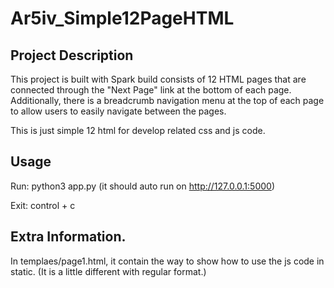# Ar5iv_Simple12PageHTML

## Project Description
This project is built with Spark build consists of 12 HTML pages that are connected through the "Next Page" link at the bottom of each page. Additionally, there is a breadcrumb navigation menu at the top of each page to allow users to easily navigate between the pages.

This is just simple 12 html for develop related css and js code.



## Usage
Run: python3 app.py (it should auto run on http://127.0.0.1:5000)

Exit: control + c

## Extra Information.
In templaes/page1.html, it contain the way to show how to use the js code in static. (It is a little different with regular format.)
